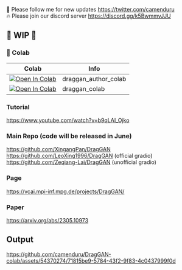 🐣 Please follow me for new updates https://twitter.com/camenduru <br />
🔥 Please join our discord server https://discord.gg/k5BwmmvJJU

## 🚦 WIP 🚦

### 🦒 Colab

| Colab | Info
| --- | --- |
[![Open In Colab](https://colab.research.google.com/assets/colab-badge.svg)](https://colab.research.google.com/github/camenduru/DragGAN-colab/blob/main/draggan_author_colab.ipynb) | draggan_author_colab
[![Open In Colab](https://colab.research.google.com/assets/colab-badge.svg)](https://colab.research.google.com/github/camenduru/DragGAN-colab/blob/main/draggan_colab.ipynb) | draggan_colab

### Tutorial 
https://www.youtube.com/watch?v=b9qLAI_Ojko

### Main Repo (code will be released in June)
https://github.com/XingangPan/DragGAN
https://github.com/LeoXing1996/DragGAN (official gradio)
https://github.com/Zeqiang-Lai/DragGAN (unofficial gradio)

### Page
https://vcai.mpi-inf.mpg.de/projects/DragGAN/

### Paper
https://arxiv.org/abs/2305.10973

## Output

https://github.com/camenduru/DragGAN-colab/assets/54370274/71815be9-5784-43f2-9f83-4c0437999f0d
